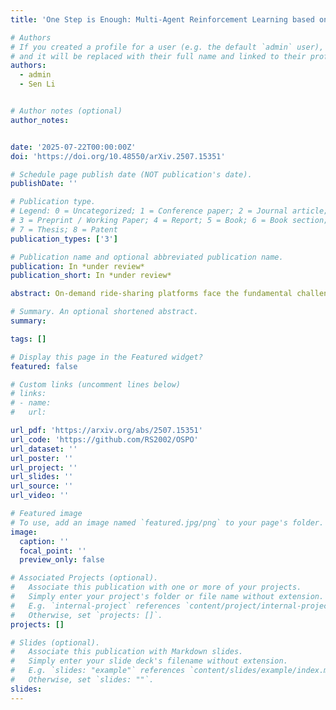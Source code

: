 ```yaml
---
title: 'One Step is Enough: Multi-Agent Reinforcement Learning based on One-Step Policy Optimization for Order Dispatch on Ride-Sharing Platforms'

# Authors
# If you created a profile for a user (e.g. the default `admin` user), write the username (folder name) here
# and it will be replaced with their full name and linked to their profile.
authors:
  - admin
  - Sen Li


# Author notes (optional)
author_notes:


date: '2025-07-22T00:00:00Z'
doi: 'https://doi.org/10.48550/arXiv.2507.15351'

# Schedule page publish date (NOT publication's date).
publishDate: ''

# Publication type.
# Legend: 0 = Uncategorized; 1 = Conference paper; 2 = Journal article;
# 3 = Preprint / Working Paper; 4 = Report; 5 = Book; 6 = Book section;
# 7 = Thesis; 8 = Patent
publication_types: ['3']

# Publication name and optional abbreviated publication name.
publication: In *under review*
publication_short: In *under review*

abstract: On-demand ride-sharing platforms face the fundamental challenge of dynamically bundling passengers with diverse origins and destinations and matching them with vehicles in real time, all under significant uncertainty. Recently, MARL has emerged as a promising solution for this problem, leveraging decentralized learning to address the curse of dimensionality caused by the large number of agents in the ride-hailing market and the resulting expansive state and action spaces. However, conventional MARL-based ride-sharing approaches heavily rely on the accurate estimation of Q-values or V-values, which becomes problematic in large-scale, highly uncertain environments. Specifically, most of these approaches adopt an independent paradigm, exacerbating this issue, as each agent treats others as part of the environment, leading to unstable training and substantial estimation bias in value functions. To address these challenges, we propose two novel alternative methods that bypass value function estimation. First, we adapt GRPO to ride-sharing, replacing the PPO baseline with the group average reward to eliminate critic estimation errors and reduce training bias. Second, inspired by GRPO's full utilization of group reward information, we customize the PPO framework for ride-sharing platforms and show that, under a homogeneous fleet, the optimal policy can be trained using only one-step rewards - a method we term One-Step Policy Optimization (OSPO). Experiments on a real-world Manhattan ride-hailing dataset demonstrate that both GRPO and OSPO achieve superior performance across most scenarios, efficiently optimizing pickup times and the number of served orders using simple MLP networks. Our code, trained models, and processed data are publicly available at therepository https://github.com/RS2002/OSPO .

# Summary. An optional shortened abstract.
summary: 

tags: []

# Display this page in the Featured widget?
featured: false

# Custom links (uncomment lines below)
# links:
# - name: 
#   url: 

url_pdf: 'https://arxiv.org/abs/2507.15351'
url_code: 'https://github.com/RS2002/OSPO'
url_dataset: ''
url_poster: ''
url_project: ''
url_slides: ''
url_source: ''
url_video: ''

# Featured image
# To use, add an image named `featured.jpg/png` to your page's folder.
image:
  caption: ''
  focal_point: ''
  preview_only: false

# Associated Projects (optional).
#   Associate this publication with one or more of your projects.
#   Simply enter your project's folder or file name without extension.
#   E.g. `internal-project` references `content/project/internal-project/index.md`.
#   Otherwise, set `projects: []`.
projects: []

# Slides (optional).
#   Associate this publication with Markdown slides.
#   Simply enter your slide deck's filename without extension.
#   E.g. `slides: "example"` references `content/slides/example/index.md`.
#   Otherwise, set `slides: ""`.
slides: 
---
```

